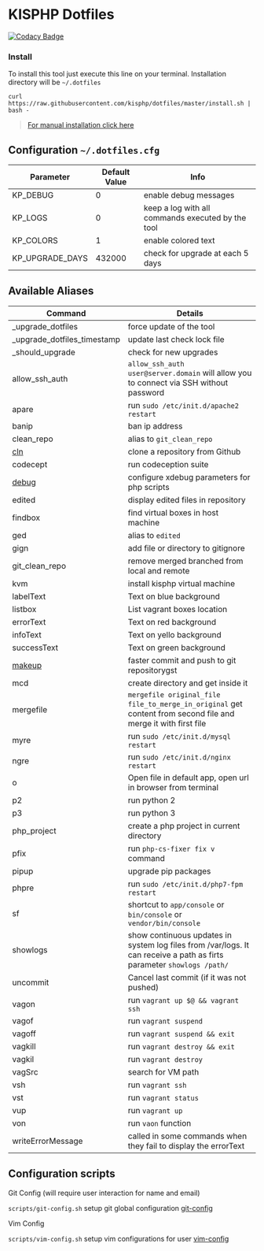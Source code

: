 # KISPHP Dotfiles

[![Codacy Badge](https://api.codacy.com/project/badge/Grade/0c226a27d3a441f8a138d42aacd882ea)](https://www.codacy.com/app/mariusbogdan83/dotfiles?utm_source=github.com&amp;utm_medium=referral&amp;utm_content=kisphp/dotfiles&amp;utm_campaign=Badge_Grade)

### Install

To install this tool just execute this line on your terminal. Installation directory will be `~/.dotfiles`
```
curl https://raw.githubusercontent.com/kisphp/dotfiles/master/install.sh | bash -
```

> [For manual installation click here](INSTALL.md)


## Configuration `~/.dotfiles.cfg`

| Parameter | Default Value | Info |
| --- | --- | --- |
| KP_DEBUG | 0 | enable debug messages |
| KP_LOGS | 0 | keep a log with all commands executed by the tool |
| KP_COLORS | 1 | enable colored text |
| KP_UPGRADE_DAYS | 432000 | check for upgrade at each 5 days |

## Available Aliases

| Command | Details |
| --- | --- |
| _upgrade_dotfiles | force update of the tool |
| _upgrade_dotfiles_timestamp | update last check lock file |
| _should_upgrade | check for new upgrades |
| allow_ssh_auth | `allow_ssh_auth user@server.domain` will allow you to connect via SSH without password |
| apare | run `sudo /etc/init.d/apache2 restart` |
| banip | ban ip address |
| clean_repo | alias to `git_clean_repo` |
| [cln](docs/cln.md) | clone a repository from Github |
| codecept | run codeception suite |
| [debug](docs/debug.md) | configure xdebug parameters for php scripts |
| edited | display edited files in repository |
| findbox | find virtual boxes in host machine |
| ged | alias to `edited` |
| gign | add file or directory to gitignore |
| git_clean_repo | remove merged branched from local and remote |
| kvm | install kisphp virtual machine |
| labelText | Text on blue background |
| listbox | List vagrant boxes location |
| errorText | Text on red background |
| infoText | Text on yello background |
| successText | Text on green background |
| [makeup](docs/makeup.md) | faster commit and push to git repositorygst |
| mcd | create directory and get inside it |
| mergefile | `mergefile original_file file_to_merge_in_original` get content from second file and merge it with first file |
| myre | run `sudo /etc/init.d/mysql restart` |
| ngre | run `sudo /etc/init.d/nginx restart` |
| o | Open file in default app, open url in browser from terminal |
| p2 | run python 2 |
| p3 | run python 3 |
| php_project | create a php project in current directory |
| pfix | run `php-cs-fixer fix v` command |
| pipup | upgrade pip packages |
| phpre | run `sudo /etc/init.d/php7-fpm restart` |
| sf | shortcut to `app/console` or `bin/console` or `vendor/bin/console` |
| showlogs | show continuous updates in system log files from /var/logs. It can receive a path as firts parameter `showlogs /path/` |
| uncommit | Cancel last commit (if it was not pushed) |
| vagon | run `vagrant up $@ && vagrant ssh` |
| vagof | run `vagrant suspend` |
| vagoff | run `vagrant suspend && exit` |
| vagkill | run `vagrant destroy && exit`  |
| vagkil | run `vagrant destroy` |
| vagSrc | search for VM path |
| vsh | run `vagrant ssh` | 
| vst | run `vagrant status` | 
| vup | run `vagrant up` | 
| von | run `vaon` function | 
| writeErrorMessage | called in some commands when they fail to display the errorText |

## Configuration scripts

Git Config (will require user interaction for name and email)
 
`scripts/git-config.sh` setup git global configuration [git-config](scripts/git-config.sh)
 
Vim Config

`scripts/vim-config.sh` setup vim configurations for user [vim-config](scripts/vim-config.sh)
